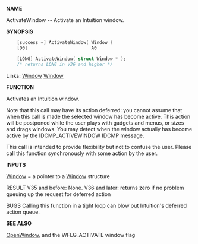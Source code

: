 
**NAME**

ActivateWindow -- Activate an Intuition window.

**SYNOPSIS**

```c
    [success =] ActivateWindow( Window )
    [D0]                        A0

    [LONG] ActivateWindow( struct Window * );
    /* returns LONG in V36 and higher */

```
Links: [Window](_00D4.md) [Window](_00D4.md) 

**FUNCTION**

Activates an Intuition window.

Note that this call may have its action deferred: you cannot assume
that when this call is made the selected window has become active.
This action will be postponed while the user plays with gadgets and
menus, or sizes and drags windows.  You may detect when the window
actually has become active by the IDCMP_ACTIVEWINDOW IDCMP message.

This call is intended to provide flexibility but not to confuse the
user.  Please call this function synchronously with some action
by the user.

**INPUTS**

[Window](_00D4.md) = a pointer to a [Window](_00D4.md) structure

RESULT
V35 and before: None.
V36 and later: returns zero if no problem queuing up
the request for deferred action

BUGS
Calling this function in a tight loop can blow out Intuition's deferred
action queue.

**SEE ALSO**

[OpenWindow](OpenWindow.md), and the WFLG_ACTIVATE window flag
